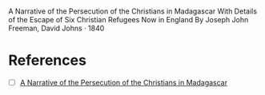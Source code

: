 # 

A Narrative of the Persecution of the Christians in Madagascar
With Details of the Escape of Six Christian Refugees Now in England
By Joseph John Freeman, David Johns · 1840

# References

- [ ] [A Narrative of the Persecution of the Christians in Madagascar](https://www.google.ca/books/edition/A_Narrative_of_the_Persecution_of_the_Ch/VP1eAAAAcAAJ)
